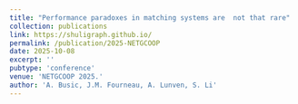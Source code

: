 ```yaml
---
title: "Performance paradoxes in matching systems are  not that rare"
collection: publications
link: https://shuligraph.github.io/
permalink: /publication/2025-NETGCOOP
date: 2025-10-08
excerpt: ''
pubtype: 'conference'
venue: 'NETGCOOP 2025.'
author: 'A. Busic, J.M. Fourneau, A. Lunven, S. Li'
---
```


